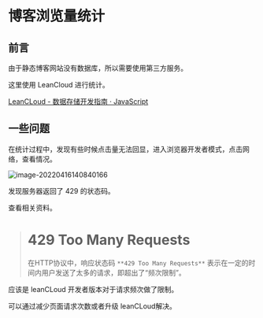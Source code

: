 # 博客浏览量统计

## 前言

由于静态博客网站没有数据库，所以需要使用第三方服务。

这里使用 LeanCloud 进行统计。

[LeanCLoud - 数据存储开发指南 · JavaScript](https://leancloud.cn/docs/leanstorage_guide-js.html)

## 一些问题

在统计过程中，发现有些时候点击量无法回显，进入浏览器开发者模式，点击网络，查看情况。

![image-20220416140840166](https://holon-image.oss-cn-beijing.aliyuncs.com/20220416140910VHtgfN.png)

发现服务器返回了 429 的状态码。

查看相关资料。

> # 429 Too Many Requests
>
> 在HTTP协议中，响应状态码  `**429 Too Many Requests**` 表示在一定的时间内用户发送了太多的请求，即超出了“频次限制”。

应该是 leanCLoud 开发者版本对于请求频次做了限制。

可以通过减少页面请求次数或者升级 leanCLoud解决。